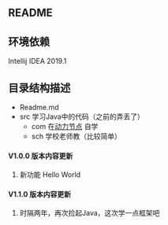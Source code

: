 README
---

## 环境依赖
Intellij IDEA 2019.1


## 目录结构描述
- Readme.md                  
- src           学习Java中的代码（之前的弄丢了）
   - com
   在[动力节点](http://www.bjpowernode.com/) 自学
   - sch
   学校老师教（比较简单）




#### V1.0.0 版本内容更新
1. 新功能     Hello World

#### V1.1.0 版本内容更新
1. 时隔两年，再次捡起Java，这次学一点框架吧
